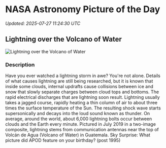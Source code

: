 # NASA Astronomy Picture of the Day

_Updated: 2025-07-27 11:24:30 UTC_

## Lightning over the Volcano of Water

![Lightning over the Volcano of Water](https://apod.nasa.gov/apod/image/2507/LightningVolcano_Montufar_960.jpg)

### Description

Have you ever watched a lightning storm in awe?  You're not alone. Details of what causes lightning are still being researched, but it is known that inside some clouds, internal updrafts cause collisions between ice and snow that slowly separate charges between cloud tops and bottoms. The rapid electrical discharges that are lightning soon result.  Lightning usually takes a jagged course, rapidly heating a thin column of air to about three times the surface temperature of the Sun.  The resulting shock wave starts supersonically and decays into the loud sound known as thunder.  On average, around the world, about 6,000 lightning bolts occur between clouds and the Earth every minute. Pictured in July 2019 in a two-image composite, lightning stems from communication antennas near the top of Volcán de Agua (Volcano of Water) in Guatemala.  Sky Surprise: What picture did APOD feature on your birthday? (post 1995)
